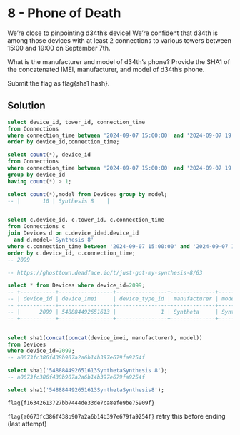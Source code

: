 # 8 - Phone of Death

We’re close to pinpointing d34th’s device! We’re confident that d34th is among those devices with at least 2 connections to various towers between 15:00 and 19:00 on September 7th.

What is the manufacturer and model of d34th’s phone? Provide the SHA1 of the concatenated IMEI, manufacturer, and model of d34th’s phone.

Submit the flag as flag{sha1 hash}.

## Solution

```sql
select device_id, tower_id, connection_time
from Connections
where connection_time between '2024-09-07 15:00:00' and '2024-09-07 19:00:00'
order by device_id,connection_time;

select count(*), device_id
from Connections
where connection_time between '2024-09-07 15:00:00' and '2024-09-07 19:00:00'
group by device_id
having count(*) > 1;

select count(*),model from Devices group by model;
-- |       10 | Synthesis 8    |


select c.device_id, c.tower_id, c.connection_time
from Connections c
join Devices d on c.device_id=d.device_id
  and d.model='Synthesis 8'
where c.connection_time between '2024-09-07 15:00:00' and '2024-09-07 19:00:00'
order by c.device_id, c.connection_time;
-- 2099

-- https://ghosttown.deadface.io/t/just-got-my-synthesis-8/63

select * from Devices where device_id=2099;
-- +-----------+-----------------+----------------+--------------+-------------+------------+
-- | device_id | device_imei     | device_type_id | manufacturer | model       | carrier_id |
-- +-----------+-----------------+----------------+--------------+-------------+------------+
-- |      2099 | 548884492651613 |              1 | Syntheta     | Synthesis 8 |          4 |
-- +-----------+-----------------+----------------+--------------+-------------+------------+


select sha1(concat(concat(device_imei, manufacturer), model))
from Devices
where device_id=2099;
-- a0673fc386f438b907a2a6b14b397e679fa9254f

select sha1('548884492651613SynthetaSynthesis 8');
-- a0673fc386f438b907a2a6b14b397e679fa9254f

select sha1('548884492651613SynthetaSynthesis8');
```

`flag{f16342613727bb7444de33de7ca8efe9be75909f}`


`flag{a0673fc386f438b907a2a6b14b397e679fa9254f}`
retry this before ending (last attempt)
